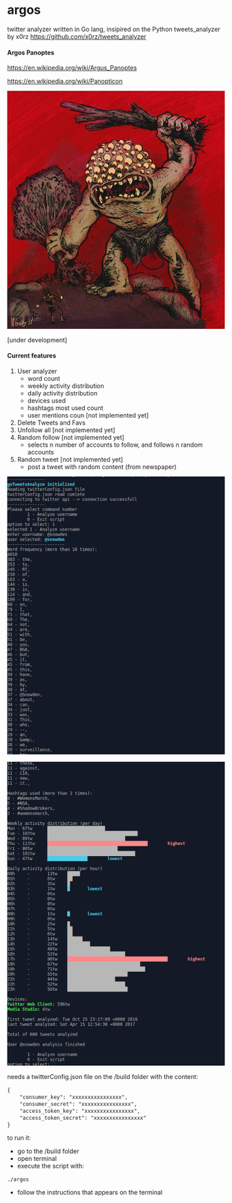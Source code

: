 # argos
twitter analyzer written in Go lang, insipired on the Python tweets_analyzer by x0rz https://github.com/x0rz/tweets_analyzer

#### Argos Panoptes
https://en.wikipedia.org/wiki/Argus_Panoptes

https://en.wikipedia.org/wiki/Panopticon


![Argos](https://raw.githubusercontent.com/arnaucode/argos/master/argos.jpg "argos")

[under development]

#### Current features
1. User analyzer
    - word count
    - weekly activity distribution
    - daily activity distribution
    - devices used
    - hashtags most used count
    - user mentions coun [not implemented yet]
2. Delete Tweets and Favs
3. Unfollow all [not implemented yet]
4. Random follow [not implemented yet]
    - selects n number of accounts to follow, and follows n random accounts
5. Random tweet [not implemented yet]
    - post a tweet with random content (from newspaper)

![screen](https://raw.githubusercontent.com/arnaucode/argos/master/screen3.png "screen")

![screen](https://raw.githubusercontent.com/arnaucode/argos/master/screen2.png "screen")

needs a twitterConfig.json file on the /build folder with the content:
```
{
    "consumer_key": "xxxxxxxxxxxxxxxx",
    "consumer_secret": "xxxxxxxxxxxxxxxx",
    "access_token_key": "xxxxxxxxxxxxxxxx",
    "access_token_secret": "xxxxxxxxxxxxxxxx"
}

```

to run it:
- go to the /build folder
- open terminal
- execute the script with:
```
./argos
```
- follow the instructions that appears on the terminal
